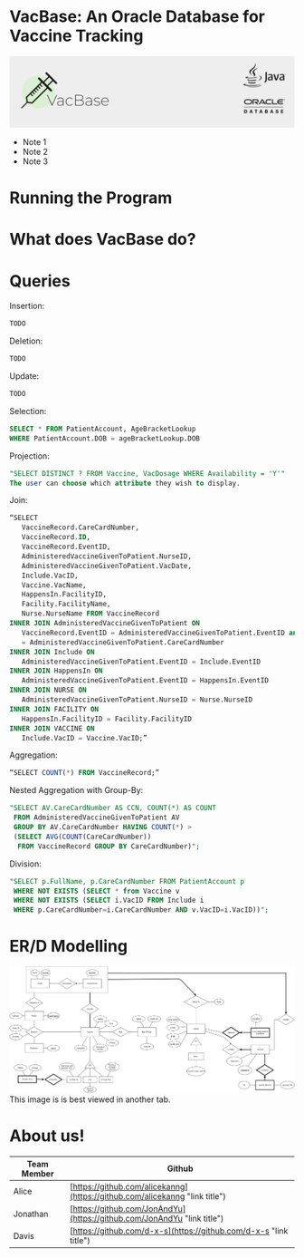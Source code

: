 # VacBase: An Oracle Database for Vaccine Tracking
![Logo for VacBase on a Banner.](data/Logo2.png?raw=true "VacBase Banner")

- Note 1
- Note 2
- Note 3

# Running the Program

# What does VacBase do? 

# Queries
Insertion:
``` sql
TODO
```

Deletion:
``` sql
TODO
```

Update:
``` sql
TODO
```

Selection:
``` sql
SELECT * FROM PatientAccount, AgeBracketLookup 
WHERE PatientAccount.DOB = ageBracketLookup.DOB
```

Projection:
``` sql
"SELECT DISTINCT ? FROM Vaccine, VacDosage WHERE Availability = 'Y'"
The user can choose which attribute they wish to display. 
```

Join:
``` sql
“SELECT 
   VaccineRecord.CareCardNumber, 
   VaccineRecord.ID, 
   VaccineRecord.EventID, 
   AdministeredVaccineGivenToPatient.NurseID, 
   AdministeredVaccineGivenToPatient.VacDate, 
   Include.VacID, 
   Vaccine.VacName, 
   HappensIn.FacilityID, 
   Facility.FacilityName, 
   Nurse.NurseName FROM VaccineRecord 
INNER JOIN AdministeredVaccineGivenToPatient ON 
   VaccineRecord.EventID = AdministeredVaccineGivenToPatient.EventID and VaccineRecord.CareCardNumber
   = AdministeredVaccineGivenToPatient.CareCardNumber 
INNER JOIN Include ON 
   AdministeredVaccineGivenToPatient.EventID = Include.EventID 
INNER JOIN HappensIn ON 
   AdministeredVaccineGivenToPatient.EventID = HappensIn.EventID 
INNER JOIN NURSE ON 
   AdministeredVaccineGivenToPatient.NurseID = Nurse.NurseID 
INNER JOIN FACILITY ON 
   HappensIn.FacilityID = Facility.FacilityID 
INNER JOIN VACCINE ON 
   Include.VacID = Vaccine.VacID;”

```

Aggregation:
``` sql
“SELECT COUNT(*) FROM VaccineRecord;”
```

Nested Aggregation with Group-By:
``` sql
"SELECT AV.CareCardNumber AS CCN, COUNT(*) AS COUNT 
 FROM AdministeredVaccineGivenToPatient AV 
 GROUP BY AV.CareCardNumber HAVING COUNT(*) > 
 (SELECT AVG(COUNT(CareCardNumber)) 
  FROM VaccineRecord GROUP BY CareCardNumber)";

```

Division:
``` sql
"SELECT p.FullName, p.CareCardNumber FROM PatientAccount p 
 WHERE NOT EXISTS (SELECT * from Vaccine v 
 WHERE NOT EXISTS (SELECT i.VacID FROM Include i 
 WHERE p.CareCardNumber=i.CareCardNumber AND v.VacID=i.VacID))";

```

# ER/D Modelling
![Entity Relationship Diagram](data/ERDiagram.png?raw=true "Entity Relationship Diagram")
This image is is best viewed in another tab.

# About us!
| Team Member   | Github        |
| ------------- | ------------- |
| Alice         | [https://github.com/alicekanng](https://github.com/alicekanng "link title")|
| Jonathan      | [https://github.com/JonAndYu](https://github.com/JonAndYu "link title")    |
| Davis         | [https://github.com/d-x-s](https://github.com/d-x-s "link title")          |